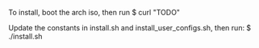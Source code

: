 To install, boot the arch iso, then run
$ curl "TODO"

Update the constants in install.sh and install_user_configs.sh,
then run:
$ ./install.sh
